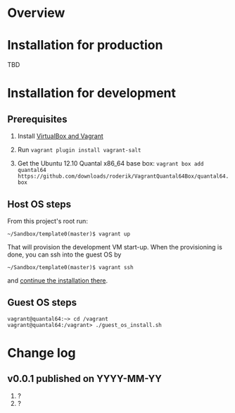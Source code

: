 # Overview

# Installation for production

TBD

# Installation for development

## Prerequisites

1. Install [VirtualBox and Vagrant](http://docs.vagrantup.com/v1/docs/getting-started/index.html)

2. Run `vagrant plugin install vagrant-salt`

5. Get the Ubuntu 12.10 Quantal x86_64 base box: `vagrant box add quantal64
   https://github.com/downloads/roderik/VagrantQuantal64Box/quantal64.box`

## Host OS steps

From this project's root run:

    ~/Sandbox/template0(master)$ vagrant up

That will provision the development VM start-up. When the provisioning is done, you can ssh into the
guest OS by

    ~/Sandbox/template0(master)$ vagrant ssh

and [continue the installation there](http://memegenerator.net/instance/33516935).

## Guest OS steps

    vagrant@quantal64:~> cd /vagrant
    vagrant@quantal64:/vagrant> ./guest_os_install.sh

# Change log

## v0.0.1 published on YYYY-MM-YY

1. ?
1. ?
